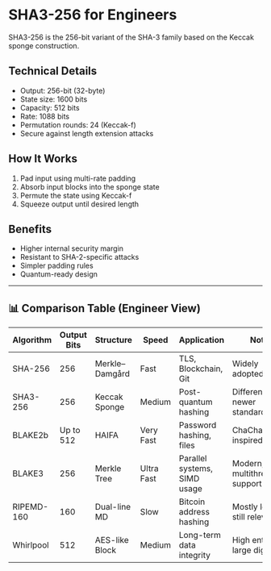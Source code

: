 # SHA3-256 for Engineers

SHA3-256 is the 256-bit variant of the SHA-3 family based on the Keccak sponge construction.

## Technical Details

- Output: 256-bit (32-byte)
- State size: 1600 bits
- Capacity: 512 bits
- Rate: 1088 bits
- Permutation rounds: 24 (Keccak-f)
- Secure against length extension attacks

## How It Works

1. Pad input using multi-rate padding
2. Absorb input blocks into the sponge state
3. Permute the state using Keccak-f
4. Squeeze output until desired length

## Benefits

- Higher internal security margin
- Resistant to SHA-2-specific attacks
- Simpler padding rules
- Quantum-ready design

---

## 📊 Comparison Table (Engineer View)

| Algorithm   | Output Bits | Structure        | Speed     | Application                     | Notes                          |
|-------------|-------------|------------------|-----------|----------------------------------|--------------------------------|
| SHA-256     | 256         | Merkle–Damgård   | Fast      | TLS, Blockchain, Git             | Widely adopted, solid          |
| SHA3-256    | 256         | Keccak Sponge    | Medium    | Post-quantum hashing             | Different math, newer standard |
| BLAKE2b     | Up to 512   | HAIFA            | Very Fast | Password hashing, files          | ChaCha/Salsa-inspired          |
| BLAKE3      | 256         | Merkle Tree      | Ultra Fast| Parallel systems, SIMD usage     | Modern, multithreaded support  |
| RIPEMD-160  | 160         | Dual-line MD     | Slow      | Bitcoin address hashing          | Mostly legacy, still relevant  |
| Whirlpool   | 512         | AES-like Block   | Medium    | Long-term data integrity         | High entropy, large digest     |
